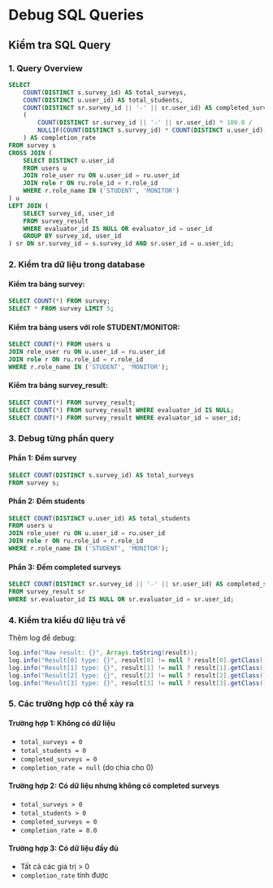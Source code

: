 # Debug SQL Queries

## Kiểm tra SQL Query

### 1. Query Overview
```sql
SELECT 
    COUNT(DISTINCT s.survey_id) AS total_surveys,
    COUNT(DISTINCT u.user_id) AS total_students,
    COUNT(DISTINCT sr.survey_id || '-' || sr.user_id) AS completed_surveys,
    (
        COUNT(DISTINCT sr.survey_id || '-' || sr.user_id) * 100.0 /
        NULLIF(COUNT(DISTINCT s.survey_id) * COUNT(DISTINCT u.user_id), 0)
    ) AS completion_rate
FROM survey s
CROSS JOIN (
    SELECT DISTINCT u.user_id
    FROM users u
    JOIN role_user ru ON u.user_id = ru.user_id
    JOIN role r ON ru.role_id = r.role_id
    WHERE r.role_name IN ('STUDENT', 'MONITOR')
) u
LEFT JOIN (
    SELECT survey_id, user_id
    FROM survey_result
    WHERE evaluator_id IS NULL OR evaluator_id = user_id
    GROUP BY survey_id, user_id
) sr ON sr.survey_id = s.survey_id AND sr.user_id = u.user_id;
```

### 2. Kiểm tra dữ liệu trong database

#### Kiểm tra bảng survey:
```sql
SELECT COUNT(*) FROM survey;
SELECT * FROM survey LIMIT 5;
```

#### Kiểm tra bảng users với role STUDENT/MONITOR:
```sql
SELECT COUNT(*) FROM users u
JOIN role_user ru ON u.user_id = ru.user_id
JOIN role r ON ru.role_id = r.role_id
WHERE r.role_name IN ('STUDENT', 'MONITOR');
```

#### Kiểm tra bảng survey_result:
```sql
SELECT COUNT(*) FROM survey_result;
SELECT COUNT(*) FROM survey_result WHERE evaluator_id IS NULL;
SELECT COUNT(*) FROM survey_result WHERE evaluator_id = user_id;
```

### 3. Debug từng phần query

#### Phần 1: Đếm survey
```sql
SELECT COUNT(DISTINCT s.survey_id) AS total_surveys
FROM survey s;
```

#### Phần 2: Đếm students
```sql
SELECT COUNT(DISTINCT u.user_id) AS total_students
FROM users u
JOIN role_user ru ON u.user_id = ru.user_id
JOIN role r ON ru.role_id = r.role_id
WHERE r.role_name IN ('STUDENT', 'MONITOR');
```

#### Phần 3: Đếm completed surveys
```sql
SELECT COUNT(DISTINCT sr.survey_id || '-' || sr.user_id) AS completed_surveys
FROM survey_result sr
WHERE sr.evaluator_id IS NULL OR sr.evaluator_id = sr.user_id;
```

### 4. Kiểm tra kiểu dữ liệu trả về

Thêm log để debug:
```java
log.info("Raw result: {}", Arrays.toString(result));
log.info("Result[0] type: {}", result[0] != null ? result[0].getClass().getName() : "null");
log.info("Result[1] type: {}", result[1] != null ? result[1].getClass().getName() : "null");
log.info("Result[2] type: {}", result[2] != null ? result[2].getClass().getName() : "null");
log.info("Result[3] type: {}", result[3] != null ? result[3].getClass().getName() : "null");
```

### 5. Các trường hợp có thể xảy ra

#### Trường hợp 1: Không có dữ liệu
- `total_surveys = 0`
- `total_students = 0`
- `completed_surveys = 0`
- `completion_rate = null` (do chia cho 0)

#### Trường hợp 2: Có dữ liệu nhưng không có completed surveys
- `total_surveys > 0`
- `total_students > 0`
- `completed_surveys = 0`
- `completion_rate = 0.0`

#### Trường hợp 3: Có dữ liệu đầy đủ
- Tất cả các giá trị > 0
- `completion_rate` tính được 